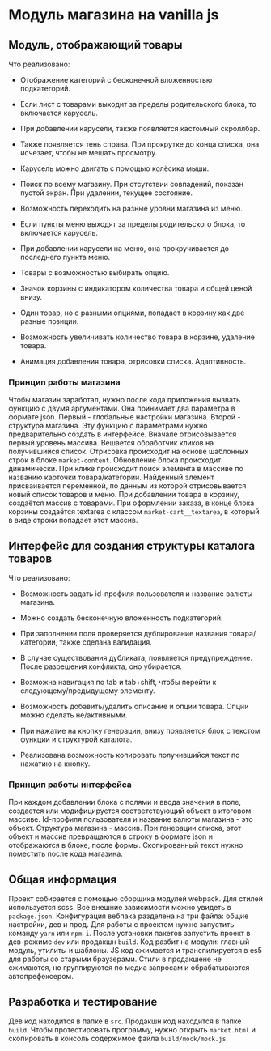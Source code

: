 # Модуль магазина на vanilla js

## Модуль, отображающий товары

Что реализовано:

- Отображение категорий с бесконечной вложенностью подкатегорий.

- Если лист с товарами выходит за пределы родительского блока, то включается карусель.

- При добавлении карусели, также появляется кастомный скроллбар.

- Также появляется тень справа. При прокрутке до конца списка, она исчезает, чтобы не мешать просмотру.

- Карусель можно двигать с помощью колёсика мыши.

- Поиск по всему магазину. При отсутствии совпадений, показан пустой экран. При удалении, текущее состояние.

- Возможность переходить на разные уровни магазина из меню.

- Если пункты меню выходят за пределы родительского блока, то включается карусель.

- При добавлении карусели на меню, она прокручивается до последнего пункта меню.

- Товары с возможностью выбирать опцию.

- Значок корзины с индикатором количества товара и общей ценой внизу.

- Один товар, но с разными опциями, попадает в корзину как две разные позиции.

- Возможность увеличивать количество товара в корзине, удаление товара.

- Анимация добавления товара, отрисовки списка. Адаптивность.

### Принцип работы магазина

Чтобы магазин заработал, нужно после кода приложения вызвать функцию с двумя аргументами.
Она принимает два параметра в формате json. Первый - глобальные настройки магазина. Второй - структура магазина.
Эту функцию с параметрами нужно предварительно создать в интерфейсе.
Вначале отрисовывается первый уровень массива. Вешается обработчик кликов на получившийся список.
Отрисовка происходит на основе шаблонных строк в блоке `market-content`. Обновление блока происходит динамически.
При клике происходит поиск элемента в массиве по названию карточки товара/категории.
Найденный элемент присваивается переменной, по данным из которой отрисовывается новый список товаров и меню.
При добавлении товара в корзину, создаётся массив с товарами.
При оформлении заказа, в конце блока корзины создаётся textarea с классом `market-cart__textarea`, в который в виде строки попадает этот массив.

## Интерфейс для создания структуры каталога товаров

Что реализовано:

- Возможность задать id-профиля пользователя и название валюты магазина.

- Можно создать бесконечную вложенность подкатегорий.

- При заполнении поля проверяется дублирование названия товара/категории, также сделана валидация.

- В случае существования дубликата, появляется предупреждение. После разрешения конфликта, оно убирается.

- Возможна навигация по tab и tab+shift, чтобы перейти к следующему/предыдущему элементу.

- Возможность добавить/удалить описание и опции товара. Опции можно сделать не/активными.

- При нажатие на кнопку генерации, внизу появляется блок с текстом функции и структурой каталога.

- Реализована возможность копировать получившийся текст по нажатию на кнопку.

### Принцип работы интерфейса

При каждом добавлении блока с полями и ввода значения в поле, создается или модифицируется соответствующий объект в итоговом массиве.
Id-профиля пользователя и название валюты магазина - это объект. Структура магазина - массив.
При генерации списка, этот объект и массив превращаются в строку в формате json и отображаются в блоке, после формы.
Скопированный текст нужно поместить после кода магазина.

## Общая информация

Проект собирается с помощью сборщика модулей webpack. Для стилей используется scss.
Все внешние зависимости можно увидеть в `package.json`.
Конфигурация вебпака разделена на три файла: общие настройки, дев и прод.
Для работы с проектом нужно запустить команду `yarn` или `npm i`. После установки пакетов запустить проект в дев-режиме `dev` или продакшн `build`.
Код разбит на модули: главный модуль, утилиты и шаблоны. JS код сжимается и транспилируется в es5 для работы со старыми браузерами.
Стили в продакшене не сжимаются, но группируются по медиа запросам и обрабатываются автопрефексером.

## Разработка и тестирование

Дев код находится в папке в `src`. Продакшн код находится в папке `build`.
Чтобы протестировать программу, нужно открыть `market.html` и скопировать в консоль содержимое файла `build/mock/mock.js`.
